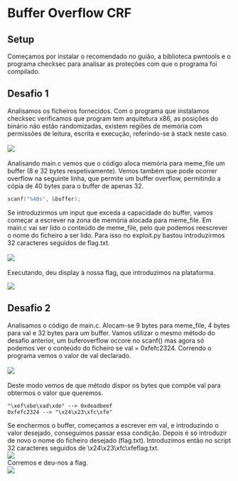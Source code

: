 # Buffer Overflow CRF

## Setup

Começamos por instalar o recomendado no guião, a biblioteca pwntools e o programa checksec para analisar as proteções com que o programa foi compilado.

## Desafio 1

Analisamos os ficheiros fornecidos. Com o programa que instalamos checksec verificamos que program tem arquitetura x86, as posições do binário não estão randomizadas, existem regiões de memória com permissões de leitura, escrita e execução, referindo-se à stack neste caso.
<br><br>
![](../pictures/CTF_BO_Pic1.png)
<br><br>
Analisando main.c vemos que o código aloca memória para meme_file um buffer (8 e 32 bytes respetivamente). Vemos também que pode ocorrer overflow na seguinte linha, que permite um buffer overflow, permitindo a cópia de 40 bytes para o buffer de apenas 32.
```c
scanf("%40s", &buffer);
```
Se introduzirmos um input que exceda a capacidade do buffer, vamos começar a escrever na zona de memória alocada para meme_file. Em main.c vai ser lido o conteúdo de meme_file, pelo que podemos reescrever o nome do ficheiro a ser lido. Para isso no exploit.py bastou introduzirmos 32 caracteres seguidos de flag.txt.
<br><br>
![](../pictures/CTF_BO_pic2.png)
<br><br>
Executando, deu display à nossa flag, que introduzimos na plataforma.

![](../pictures/CTF_BO_pic3.png)

## Desafio 2

Analisamos o código de main.c. Alocam-se 9 bytes para meme_file, 4 bytes para val e 32 bytes para um buffer. Vamos utilizar o mesmo método do desafio anterior, um buferoverflow occore no scanf() mas agora só podemos ver o conteúdo do ficheiro se val = 0xfefc2324. Correndo o programa vemos o valor de val declarado.
<br><br>
![](../pictures/CTF_BO_pic4.png)
<br><br>
Deste modo vemos de que método dispor os bytes que compõe val para obtermos o valor que queremos.<br>
```
"\xef\xbe\xad\xde" --> 0xdeadbeef
0xfefc2324 --> "\x24\x23\xfc\xfe"
```
Se enchermos o buffer, começamos a escrever em val, e introduzindo o valor desejado, conseguimos passar essa condição. Depois é só introduzir de novo o nome do ficheiro desejado (flag.txt). Introduzimos então no script 32 caracteres seguidos de \x24\x23\xfc\xfeflag.txt.
<br>
![](../pictures/CTF_BO_pic5.png)
<br>
Corremos e deu-nos a flag.
<br>
![](../pictures/CTF_BO-pic6.png)



